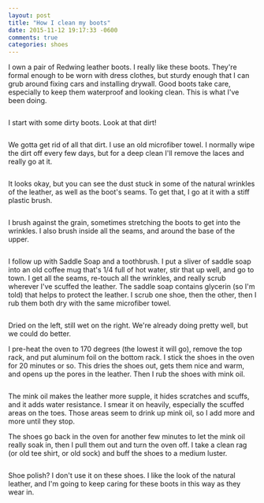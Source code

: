 ```yaml
---
layout: post
title: "How I clean my boots"
date: 2015-11-12 19:17:33 -0600
comments: true
categories: shoes
---
```



I own a pair of Redwing leather boots. I really like these boots. They're formal enough to be worn with dress clothes, but sturdy enough that I can grub around fixing cars and installing drywall. Good boots take care, especially to keep them waterproof and looking clean. This is what I've been doing.

<a href="https://agocs.smugmug.com/Other/Boots/i-tzM95Xg/A"><img src="https://agocs.smugmug.com/Other/Boots/i-tzM95Xg/0/L/20151112132901-XL.jpg" alt=""></a>

I start with some dirty boots. Look at that dirt!

<a href="https://agocs.smugmug.com/Other/Boots/i-jjzVkjC/A"><img src="https://agocs.smugmug.com/Other/Boots/i-jjzVkjC/0/XL/20151112132910-XL.jpg" alt=""></a>

We gotta get rid of all that dirt. I use an old microfiber towel. I normally wipe the dirt off every few days, but for a deep clean I'll remove the laces and really go at it.

<a href="https://agocs.smugmug.com/Other/Boots/i-xLvtPHD/A"><img src="https://agocs.smugmug.com/Other/Boots/i-xLvtPHD/0/XL/20151112133247-XL.jpg" alt=""></a>

It looks okay, but you can see the dust stuck in some of the natural wrinkles of the leather, as well as the boot's seams. To get that, I go at it with a stiff plastic brush.

<a href="https://agocs.smugmug.com/Other/Boots/i-FF6vpn6/A"><img src="https://agocs.smugmug.com/Other/Boots/i-FF6vpn6/0/XL/20151112133545-XL.jpg" alt=""></a>

I brush against the grain, sometimes stretching the boots to get into the wrinkles. I also brush inside all the seams, and around the base of the upper.

<a href="https://agocs.smugmug.com/Other/Boots/i-dJLzTpg/A"><img src="https://agocs.smugmug.com/Other/Boots/i-dJLzTpg/0/XL/20151112134907-XL.jpg" alt=""></a>

I follow up with Saddle Soap and a toothbrush. I put a sliver of saddle soap into an old coffee mug that's 1/4 full of hot water, stir that up well, and go to town. I get all the seams, re-touch all the wrinkles, and really scrub wherever I've scuffed the leather. The saddle soap contains glycerin (so I'm told) that helps to protect the leather. I scrub one shoe, then the other, then I rub them both dry with the same microfiber towel. 

<a href="https://agocs.smugmug.com/Other/Boots/i-znGdxFH/A"><img src="https://agocs.smugmug.com/Other/Boots/i-znGdxFH/0/XL/20151112140024-XL.jpg" alt=""></a>

Dried on the left, still wet on the right. We're already doing pretty well, but we could do better.

I pre-heat the oven to 170 degrees (the lowest it will go), remove the top rack, and put aluminum foil on the bottom rack. I stick the shoes in the oven for 20 minutes or so. This dries the shoes out, gets them nice and warm, and opens up the pores in the leather. Then I rub the shoes with mink oil.

<a href="https://agocs.smugmug.com/Other/Boots/i-Pnt7Knd/A"><img src="https://agocs.smugmug.com/Other/Boots/i-Pnt7Knd/0/XL/20151112143913-XL.jpg" alt=""></a>

The mink oil makes the leather more supple, it hides scratches and scuffs, and it adds water resistance. I smear it on heavily, especially the scuffed areas on the toes. Those areas seem to drink up mink oil, so I add more and more until they stop. 

The shoes go back in the oven for another few minutes to let the mink oil really soak in, then I pull them out and turn the oven off. I take a clean rag (or old tee shirt, or old sock) and buff the shoes to a medium luster. 

<a href="https://agocs.smugmug.com/Other/Boots/i-S8CFvkD/A"><img src="https://agocs.smugmug.com/Other/Boots/i-S8CFvkD/0/XL/20151112145809-XL.jpg" alt=""></a>

Shoe polish? I don't use it on these shoes. I like the look of the natural leather, and I'm going to keep caring for these boots in this way as they wear in.



